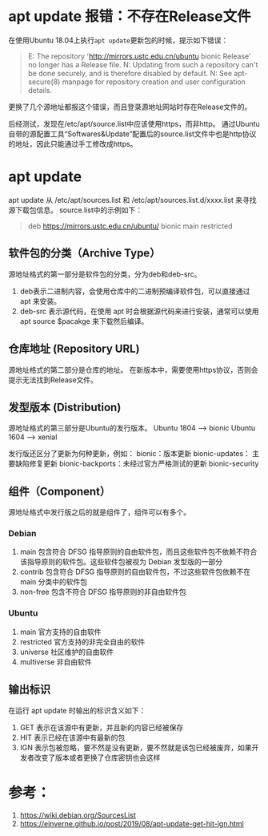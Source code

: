 # apt update 报错：不存在Release文件

在使用Ubuntu 18.04上执行`apt update`更新包的时候，提示如下错误：
> E: The repository 'http://mirrors.ustc.edu.cn/ubuntu bionic Release' no longer has a Release file.
> N: Updating from such a repository can't be done securely, and is therefore disabled by default.
> N: See apt-secure(8) manpage for repository creation and user configuration details.

更换了几个源地址都报这个错误，而且登录源地址网站时存在Release文件的。

后经测试，发现在/etc/apt/source.list中应该使用https，而非http。
通过Ubuntu自带的源配置工具“Softwares&Update”配置后的source.list文件中也是http协议的地址，因此只能通过手工修改成https。

# apt update
apt update 从 /etc/apt/sources.list 和 /etc/apt/sources.list.d/xxxx.list 来寻找源下载包信息。
source.list中的示例如下：
> deb https://mirrors.ustc.edu.cn/ubuntu/ bionic main restricted

## 软件包的分类（Archive Type）
源地址格式的第一部分是软件包的分类，分为deb和deb-src。
1. deb表示二进制内容，会使用仓库中的二进制预编译软件包，可以直接通过 apt 来安装。
2. deb-src 表示源代码，在使用 apt 时会根据源代码来进行安装，通常可以使用 apt source $pacakge 来下载然后编译。

## 仓库地址 (Repository URL)
源地址格式的第二部分是仓库的地址。
在新版本中，需要使用https协议，否则会提示无法找到Release文件。

## 发型版本 (Distribution)
源地址格式的第三部分是Ubuntu的发行版本。
Ubuntu 1804 --> bionic
Ubuntu 1604 --> xenial

发行版还区分了更新为何种更新，例如：
bionic：版本更新
bionic-updates： 主要缺陷修复更新
bionic-backports：未经过官方严格测试的更新
bionic-security

## 组件（Component）
源地址格式中发行版之后的就是组件了，组件可以有多个。
### Debian
1. main 包含符合 DFSG 指导原则的自由软件包，而且这些软件包不依赖不符合该指导原则的软件包。这些软件包被视为 Debian 发型版的一部分
2. contrib 包含符合 DFSG 指导原则的自由软件包，不过这些软件包依赖不在 main 分类中的软件包
3. non-free 包含不符合 DFSG 指导原则的非自由软件包
### Ubuntu
1. main 官方支持的自由软件
2. restricted 官方支持的非完全自由的软件
3. universe 社区维护的自由软件
4. multiverse 非自由软件

## 输出标识
在运行 apt update 时输出的标识含义如下：
1. GET 表示在该源中有更新，并且新的内容已经被保存
2. HIT 表示已经在该源中有最新的包
3. IGN 表示包被忽略，要不然是没有更新，要不然就是该包已经被废弃，如果开发者改变了版本或者更换了仓库密钥也会这样


# 参考：
1. https://wiki.debian.org/SourcesList
2. https://einverne.github.io/post/2019/08/apt-update-get-hit-ign.html
